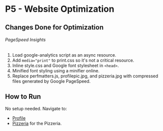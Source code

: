 P5 - Website Optimization
============================

Changes Done for Optimization
------------------------------
###### PageSpeed Insights
1. Load google-analytics script as an async resource.
2. Add `media="print"` to print.css so it's not a critical resource.
3. Inline style.css and Google font stylesheet in `<head>`.
4. Minified font styling using a minifier online.
5. Replace perfmatters.js, profilepic.jpg, and pizzeria.jpg with compressed files generated by Google PageSpeed.

How to Run
--------------------------------
No setup needed. Navigate to:
* [Profile](http://lisatd.githib.io)
* [Pizzeria](http://lisatd.github.io/views/pizza.html) for the Pizzeria.